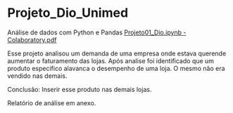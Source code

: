 # Projeto_Dio_Unimed
 Análise de dados com Python e Pandas
[Projeto01_Dio.ipynb - Colaboratory.pdf](https://github.com/marciaotmelo/Projeto_Dio_Unimed/files/9721537/Projeto01_Dio.ipynb.-.Colaboratory.pdf)

Esse projeto analisou um demanda de uma empresa onde estava querende aumentar o faturamento das lojas. Após analise foi identificado que um produto especifico alavanca o desempenho de uma loja. O mesmo não era vendido nas demais.

Conclusão: Inserir esse produto nas demais lojas.

Relatório de análise em anexo.
